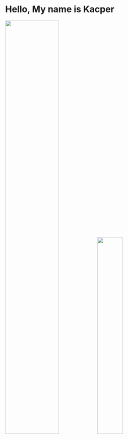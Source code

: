 # Hello, My name is Kacper
<img src="https://github-readme-stats.vercel.app/api?username=DooJayu&show_icons=true&layout=compact&count_private=true&hide_title=true&theme=dark" style="width: 58%; max-width: 58%; min-width: 58%;"><img src="https://github-readme-stats.vercel.app/api/top-langs/?username=DooJayu&layout=compact&count_private=true&theme=dark" style="width: 40%; max-width: 40%; min-width: 40%;"></a>
